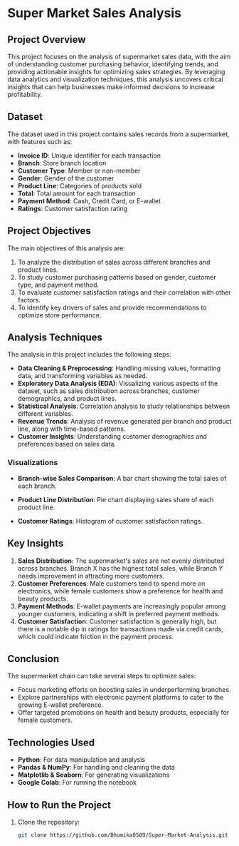 
# Super Market Sales Analysis

## Project Overview

This project focuses on the analysis of supermarket sales data, with the aim of understanding customer purchasing behavior, identifying trends, and providing actionable insights for optimizing sales strategies. By leveraging data analytics and visualization techniques, this analysis uncovers critical insights that can help businesses make informed decisions to increase profitability.



## Dataset

The dataset used in this project contains sales records from a supermarket, with features such as:
- **Invoice ID**: Unique identifier for each transaction
- **Branch**: Store branch location
- **Customer Type**: Member or non-member
- **Gender**: Gender of the customer
- **Product Line**: Categories of products sold
- **Total**: Total amount for each transaction
- **Payment Method**: Cash, Credit Card, or E-wallet
- **Ratings**: Customer satisfaction rating

## Project Objectives

The main objectives of this analysis are:
1. To analyze the distribution of sales across different branches and product lines.
2. To study customer purchasing patterns based on gender, customer type, and payment method.
3. To evaluate customer satisfaction ratings and their correlation with other factors.
4. To identify key drivers of sales and provide recommendations to optimize store performance.

## Analysis Techniques

The analysis in this project includes the following steps:
- **Data Cleaning & Preprocessing**: Handling missing values, formatting data, and transforming variables as needed.
- **Exploratory Data Analysis (EDA)**: Visualizing various aspects of the dataset, such as sales distribution across branches, customer demographics, and product lines.
- **Statistical Analysis**: Correlation analysis to study relationships between different variables.
- **Revenue Trends**: Analysis of revenue generated per branch and product line, along with time-based patterns.
- **Customer Insights**: Understanding customer demographics and preferences based on sales data.

### Visualizations

- **Branch-wise Sales Comparison**: A bar chart showing the total sales of each branch.


- **Product Line Distribution**: Pie chart displaying sales share of each product line.


- **Customer Ratings**: Histogram of customer satisfaction ratings.


## Key Insights

1. **Sales Distribution**: The supermarket's sales are not evenly distributed across branches. Branch X has the highest total sales, while Branch Y needs improvement in attracting more customers.
2. **Customer Preferences**: Male customers tend to spend more on electronics, while female customers show a preference for health and beauty products.
3. **Payment Methods**: E-wallet payments are increasingly popular among younger customers, indicating a shift in preferred payment methods.
4. **Customer Satisfaction**: Customer satisfaction is generally high, but there is a notable dip in ratings for transactions made via credit cards, which could indicate friction in the payment process.

## Conclusion

The supermarket chain can take several steps to optimize sales:
- Focus marketing efforts on boosting sales in underperforming branches.
- Explore partnerships with electronic payment platforms to cater to the growing E-wallet preference.
- Offer targeted promotions on health and beauty products, especially for female customers.

## Technologies Used

- **Python**: For data manipulation and analysis
- **Pandas & NumPy**: For handling and cleaning the data
- **Matplotlib & Seaborn**: For generating visualizations
- **Google Colab**: For running the notebook

## How to Run the Project

1. Clone the repository:
   ```bash
   git clone https://github.com/Bhumika0509/Super-Market-Analysis.git
